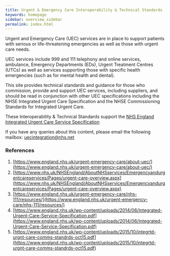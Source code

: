 ```yaml
---
title: Urgent & Emergency Care Interoperability & Technical Standards
keywords: homepage
sidebar: overview_sidebar
permalink: index.html
---
```

Urgent and Emergency Care (UEC) services are in place to support patients with serious or life-threatening emergencies as well as those with urgent care needs.

UEC services include 999 and 111 telephony and online services, ambulance, Emergency Departments (EDs), Urgent Treatment Centres (UTCs) as well as services supporting those with specific health emergencies (such as for mental health and dental).

This site provides technical standards and guidance for those who commission, provide and support UEC services, including suppliers, and should be read in conjunction with other UEC specifications including the NHSE Integrated Urgent Care Specification and the NHSE Commissioning Standards for Integrated Urgent Care.

These Interoperability & Technical Standards support the [NHS England Integrated Urgent Care Service Specification](https://www.england.nhs.uk/wp-content/uploads/2014/06/Integrated-Urgent-Care-Service-Specification.pdf)

If you have any queries about this content, please email the following mailbox: [uecintegration@nhs.net](mailto:uecintegration@nhs.net)

### References

1. [https://www.england.nhs.uk/urgent-emergency-care/about-uec/](https://www.england.nhs.uk/urgent-emergency-care/about-uec/)
2. [https://www.nhs.uk/NHSEngland/AboutNHSservices/Emergencyandurgentcareservices/Pages/urgent-care-overview.aspx](https://www.nhs.uk/NHSEngland/AboutNHSservices/Emergencyandurgentcareservices/Pages/urgent-care-overview.aspx)
3. [https://www.england.nhs.uk/urgent-emergency-care/nhs-111/resources/](https://www.england.nhs.uk/urgent-emergency-care/nhs-111/resources/)
4. [https://www.england.nhs.uk/wp-content/uploads/2014/06/Integrated-Urgent-Care-Service-Specification.pdf](https://www.england.nhs.uk/wp-content/uploads/2014/06/Integrated-Urgent-Care-Service-Specification.pdf)
5. [https://www.england.nhs.uk/wp-content/uploads/2015/10/integrtd-urgnt-care-comms-standrds-oct15.pdf](https://www.england.nhs.uk/wp-content/uploads/2015/10/integrtd-urgnt-care-comms-standrds-oct15.pdf)
